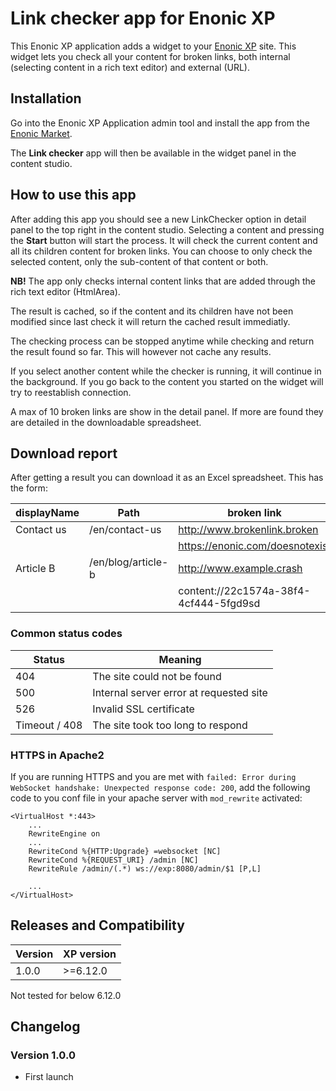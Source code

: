 # Link checker app for Enonic XP

This Enonic XP application adds a widget to your [Enonic XP](https://github.com/enonic/xp) site. This widget lets you check all your content for broken links, both internal (selecting content in a rich text editor) and external (URL).

## Installation

Go into the Enonic XP Application admin tool and install the app from the [Enonic Market](https://market.enonic.com/).

The **Link checker** app will then be available in the widget panel in the content studio.

## How to use this app

After adding this app you should see a new LinkChecker option in detail panel to the top right in the content studio. Selecting a content and pressing the **Start** button will start the process. It will check the current content and all its children content for broken links. You can choose to only check the selected content, only the sub-content of that content or both. 

**NB!** The app only checks internal content links that are added through the rich text editor (HtmlArea). 

The result is cached, so if the content and its children have not been modified since last check it will return the cached result immediatly.

The checking process can be stopped anytime while checking and return the result found so far. This will however not cache any results. 

If you select another content while the checker is running, it will continue in the background. If you go back to the content you started on the widget will try to reestablish connection. 

A max of 10 broken links are show in the detail panel. If more are found they are detailed in the downloadable spreadsheet.

## Download report

After getting a result you can download it as an Excel spreadsheet. 
This has the form:

| displayName | Path | broken link | status
| ------------- | ------------- | ------------- | ------------- |
| Contact us | /en/contact-us | http://www.brokenlink.broken | 404 |
|            |                | https://enonic.com/doesnotexist| 404 |
| Article B | /en/blog/article-b | http://www.example.crash | 500 |
|           |                 | content://22c1574a-38f4-4cf444-5fgd9sd | 404 |



### Common status codes

| Status | Meaning |
| ------------- | ------------- |
| 404 | The site could not be found |
| 500 | Internal server error at requested site |
| 526 | Invalid SSL certificate |
| Timeout / 408 | The site took too long to respond |


### HTTPS in Apache2
If you are running HTTPS and you are met with `failed: Error during WebSocket handshake: Unexpected response code: 200`, add the following code to you conf file in your apache server with `mod_rewrite` activated:

```
<VirtualHost *:443>
    ...
    RewriteEngine on
    ...
    RewriteCond %{HTTP:Upgrade} =websocket [NC]
    RewriteCond %{REQUEST_URI} /admin [NC]
    RewriteRule /admin/(.*) ws://exp:8080/admin/$1 [P,L]

    ...
</VirtualHost>
```


## Releases and Compatibility

| Version | XP version |
| ------------- | ------------- |
| 1.0.0 | >=6.12.0 |

Not tested for below 6.12.0

## Changelog

### Version 1.0.0

* First launch
